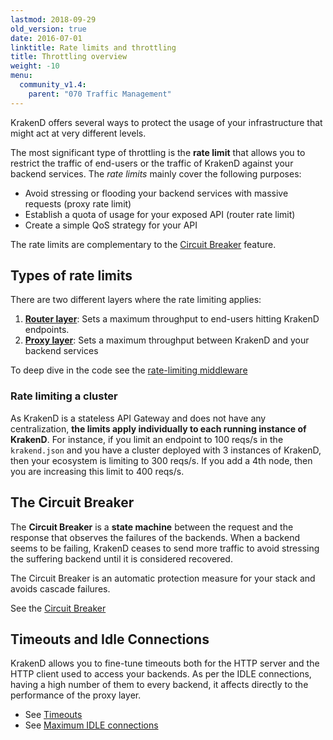```yaml
---
lastmod: 2018-09-29
old_version: true
date: 2016-07-01
linktitle: Rate limits and throttling
title: Throttling overview
weight: -10
menu:
  community_v1.4:
    parent: "070 Traffic Management"
---
```

KrakenD offers several ways to protect the usage of your infrastructure that might act at very different levels.

The most significant type of throttling is the **rate limit** that allows you to restrict the traffic of end-users or the traffic of KrakenD against your backend services. The *rate limits* mainly cover the following purposes:

- Avoid stressing or flooding your backend services with massive requests (proxy rate limit)
- Establish a quota of usage for your exposed API (router rate limit)
- Create a simple QoS strategy for your API

The rate limits are complementary to the [Circuit Breaker](/docs/v1.4/backends/circuit-breaker/) feature.

## Types of rate limits
There are two different layers where the rate limiting applies:

1. **[Router layer](/docs/v1.4/endpoints/rate-limit/)**: Sets a maximum throughput to end-users hitting KrakenD endpoints.
2. **[Proxy layer](/docs/v1.4/backends/rate-limit/)**: Sets a maximum throughput between KrakenD and your backend services

To deep dive in the code see the [rate-limiting middleware](https://github.com/devopsfaith/krakend-ratelimit)

### Rate limiting a cluster
As KrakenD is a stateless API Gateway and does not have any centralization, **the limits apply individually to each running instance of KrakenD**. For instance, if you limit an endpoint to 100 reqs/s in the `krakend.json` and you have a cluster deployed with 3 instances of KrakenD, then your ecosystem is limiting to 300 reqs/s. If you add a 4th node, then you are increasing this limit to 400 reqs/s.

## The Circuit Breaker
The **Circuit Breaker** is a **state machine** between the request and the response that observes the failures of the backends. When a backend seems to be failing, KrakenD ceases to send more traffic to avoid stressing the suffering backend until it is considered recovered.

The Circuit Breaker is an automatic protection measure for your stack and avoids cascade failures.

See the [Circuit Breaker](/docs/v1.4/backends/circuit-breaker/)

## Timeouts and Idle Connections
KrakenD allows you to fine-tune timeouts both for the HTTP server and the HTTP client used to access your backends. As per the IDLE connections, having a high number of them to every backend, it affects directly to the performance of the proxy layer.

- See [Timeouts](/docs/v1.4/throttling/timeouts/)
- See [Maximum IDLE connections](/docs/v1.4/throttling/max-idle-connections/)
